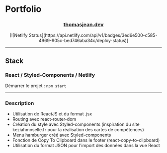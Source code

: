 # Portfolio

<h3 align="center"><a href="https://thomasjean.dev/">thomasjean.dev</a></h3>
<p align="center">
    [![Netlify Status](https://api.netlify.com/api/v1/badges/3ed6e500-c585-4969-905c-bed746aba34c/deploy-status)]
</p>


---

## Stack

### React / Styled-Components / Netlify

Démarrer le projet : `npm start`

---

### Description

-   Utilisation de ReactJS et du format .jsx
-   Routing avec react-router-dom
-   Création du style avec Styled-components (inspiration du site keziahmoselle.fr pour la réalisation des cartes de compétences)
-   Menu hamburger créé avec Styled-components
-   Fonction de Copy To Clipboard dans le footer (react-copy-to-clipboard)
-   Utilisation du format JSON pour l'import des données dans la vue React
